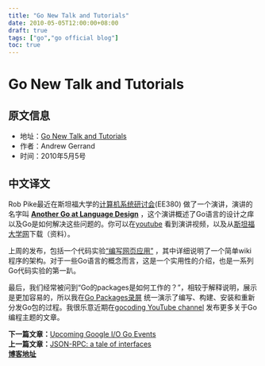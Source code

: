 ```yaml
---
title: "Go New Talk and Tutorials"
date: 2010-05-05T12:00:00+08:00
draft: true
tags: ["go","go official blog"]
toc: true
---
```


# Go New Talk and Tutorials

## 原文信息

* 地址：[Go New Talk and Tutorials](https://go.dev/blog/new-talk-and-tutorials)
* 作者：Andrew Gerrand
* 时间：2010年5月5号

## 中文译文

Rob Pike最近在斯坦福大学的[计算机系统研讨会](http://www.stanford.edu/class/ee380/)(EE380)
做了一个演讲，演讲的名字叫 **[Another Go at Language Design](http://www.stanford.edu/class/ee380/Abstracts/100428.html)**
，这个演讲概述了Go语言的设计之痒以及Go是如何解决这些问题的。你可以在[youtube](https://www.youtube.com/watch?v=7VcArS4Wpqk)
看到演讲视频，以及从[斯坦福大学网](http://www.stanford.edu/class/ee380/Abstracts/100428-pike-stanford.pdf)下载（资料）。

上周的发布，包括一个代码实验[“编写网页应用”](https://go.dev/doc/codelab/wiki/)
，其中详细说明了一个简单wiki程序的架构。对于一些Go语言的概念而言，这是一个实用性的介绍，也是一系列Go代码实验的第一趴。

最后，我们经常被问到“Go的packages是如何工作的？”，相较于解释说明，展示是更加容易的，所以我在[Go Packages录屏](http://www.youtube.com/watch?v=jDWBJOXs_iI)
统一演示了编写、构建、安装和重新分发Go包的过程。我很乐意近期在[gocoding YouTube channel](http://youtube.com/gocoding)
发布更多关于Go编程主题的文章。

**下一篇文章：**[Upcoming Google I/O Go Events](https://huija.github.io/go-io2010-preview)\
**上一篇文章：**[JSON-RPC: a tale of interfaces](https://huija.github.io/go-json-rpc)\
**[博客地址](https://huija.github.io/tags/go-official-blog/)**
